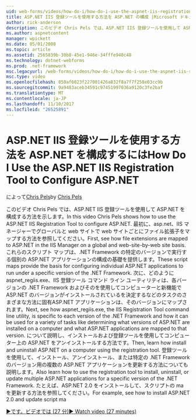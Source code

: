 ```yaml
---
uid: web-forms/videos/how-do-i/how-do-i-use-the-aspnet-iis-registration-tool-to-configure-aspnet
title: ASP.NET IIS 登録ツールを使用する方法を ASP.NET の構成 |Microsoft ドキュメント
author: rick-anderson
description: このビデオ Chris Pels では、ASP.NET IIS 登録ツールを使用して ASP.NET を構成する方法を示します。 最初に、asp.net にファイル拡張子をマップする方法を表示します.
ms.author: aspnetcontent
manager: wpickett
ms.date: 05/01/2008
ms.topic: article
ms.assetid: 2565839b-30b8-45e1-946e-34fffe940c48
ms.technology: dotnet-webforms
ms.prod: .net-framework
msc.legacyurl: /web-forms/videos/how-do-i/how-do-i-use-the-aspnet-iis-registration-tool-to-configure-aspnet
msc.type: video
ms.openlocfilehash: 858af6023f227001426a832f8a7f7f258e03cc9b
ms.sourcegitcommit: 9a9483aceb34591c97451997036a9120c3fe2baf
ms.translationtype: MT
ms.contentlocale: ja-JP
ms.lasthandoff: 11/10/2017
ms.locfileid: "26525891"
---
```

<a name="how-do-i-use-the-aspnet-iis-registration-tool-to-configure-aspnet"></a><span data-ttu-id="9504f-104">ASP.NET IIS 登録ツールを使用する方法を ASP.NET を構成するには</span><span class="sxs-lookup"><span data-stu-id="9504f-104">How Do I Use the ASP.NET IIS Registration Tool to Configure ASP.NET</span></span>
====================
<span data-ttu-id="9504f-105">によって[Chris Pels](https://twitter.com/chrispels)</span><span class="sxs-lookup"><span data-stu-id="9504f-105">by [Chris Pels](https://twitter.com/chrispels)</span></span>

<span data-ttu-id="9504f-106">このビデオ Chris Pels では、ASP.NET IIS 登録ツールを使用して ASP.NET を構成する方法を示します。</span><span class="sxs-lookup"><span data-stu-id="9504f-106">In this video Chris Pels shows how to use the ASP.NET IIS Registration Tool to configure ASP.NET.</span></span> <span data-ttu-id="9504f-107">最初に、asp.net、IIS マネージャーでグローバルと web サイトで web サイトごとにファイル拡張子をマップする方法を参照してください。</span><span class="sxs-lookup"><span data-stu-id="9504f-107">First, see how file extensions are mapped to ASP.NET in the IIS Manager on a global and web-site-by-web site basis.</span></span> <span data-ttu-id="9504f-108">これらのスクリプト マップは、.NET Framework の特定のバージョンで実行する個別の ASP.NET アプリケーションの構成の基礎を提供します。</span><span class="sxs-lookup"><span data-stu-id="9504f-108">These script maps provide the basis for configuring individual ASP.NET applications to run under a specific version of the .NET Framework.</span></span> <span data-ttu-id="9504f-109">次に、どのように aspnet\_regiis.exe、IIS 登録ツール コマンド ライン ユーティリティは、各バージョンの .NET Framework およびそのを使用してコンピューターと新機能で ASP.NET のバージョンがインストールされているを決定するなどのタスクのさまざまな方法に固有ASP.NET アプリケーションは、そのバージョンにマップされます。</span><span class="sxs-lookup"><span data-stu-id="9504f-109">Next, see how aspnet\_regiis.exe, the IIS Registration Tool command line utility, is specific to each version of the .NET Framework and how it can be used for a variety of tasks like determining what versions of ASP.NET are installed on a computer and what ASP.NET applications are mapped to that version.</span></span> <span data-ttu-id="9504f-110">について説明し、インストールおよび登録ツールを使用してコンピューター上の ASP.NET をアンインストールする方法です。</span><span class="sxs-lookup"><span data-stu-id="9504f-110">Then, learn how install and uninstall ASP.NET on a computer using the registration tool.</span></span> <span data-ttu-id="9504f-111">登録ツールを使用して、インストール、アンインストール、または特定の .NET Framework のバージョン用の複数の ASP.NET アプリケーションを更新する方法についても説明します。</span><span class="sxs-lookup"><span data-stu-id="9504f-111">Also learn how to use the registration tool to install, uninstall, or update multiple ASP.NET applications for a specific version of the .NET Framework.</span></span> <span data-ttu-id="9504f-112">たとえば、ASP.NET 2.0 をインストールして、スクリプトの ma を更新する方法を参照してください。</span><span class="sxs-lookup"><span data-stu-id="9504f-112">For example, see how to install ASP.NET 2.0 and update script ma</span></span>

[<span data-ttu-id="9504f-113">&#9654;です。ビデオでは (27 分)</span><span class="sxs-lookup"><span data-stu-id="9504f-113">&#9654; Watch video (27 minutes)</span></span>](https://channel9.msdn.com/Blogs/ASP-NET-Site-Videos/how-do-i-use-the-aspnet-iis-registration-tool-to-configure-aspnet)

